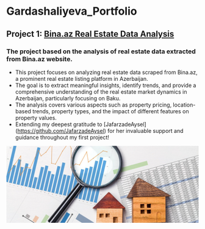 # Gardashaliyeva_Portfolio
## Project 1: [Bina.az Real Estate Data Analysis](https://github.com/Gardashaliyeva/Bina_az_Real_Estate_Data_Analysis)
### The project based on the analysis of real estate data extracted from Bina.az website.

* This project focuses on analyzing real estate data scraped from Bina.az, a prominent real estate listing platform in Azerbaijan. 
* The goal is to extract meaningful insights, identify trends, and provide a comprehensive understanding of the real estate market dynamics in Azerbaijan, particularly focusing on Baku. 
* The analysis covers various aspects such as property pricing, location-based trends, property types, and the impact of different features on property values.
* Extending my deepest gratitude to [JafarzadeAysel] (https://github.com/JafarzadeAysel) for her invaluable support and guidance throughout my first project!
  
![](https://github.com/Gardashaliyeva/Gardashaliyeva_Portfolio/blob/main/images/Real-Estate-Data-Analysis.png)


